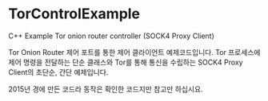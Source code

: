 # TorControlExample
C++ Example Tor onion router controller (SOCK4 Proxy Client)

Tor Onion Router 제어 포트를 통한 제어 클라이언트 예제코드입니다.
Tor 프로세스에 제어 명령을 전달하는 단순 클래스와 Tor를 통해 통신을 수립하는
SOCK4 Proxy Client의 초단순, 간단 예제입니다.

2015년 경에 만든 코드라 동작은 확인한 코드지만 참고만 하십시요.